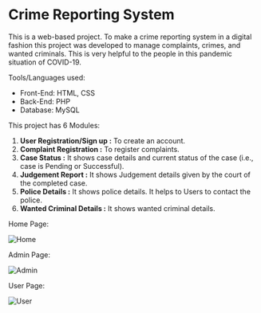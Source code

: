 # Crime Reporting System
This is a web-based project. To make a crime reporting system in a digital fashion this project was developed to manage complaints, crimes, and wanted criminals. This is very helpful to the people in this pandemic situation of COVID-19.

Tools/Languages used:
* Front-End: HTML, CSS
* Back-End: PHP
* Database: MySQL

This project has 6 Modules:
1. **User Registration/Sign up :**  To create an account.
2. **Complaint Registration :**  To register complaints.
3. **Case Status :**  It shows case details and current status of the case (i.e., case is Pending or Successful).
4. **Judgement Report :**  It shows Judgement details given by the court of the completed case.
5. **Police Details :**  It shows police details. It helps to Users to contact the police.
6. **Wanted Criminal Details :**  It shows wanted criminal details.

Home Page:

![Home](https://user-images.githubusercontent.com/88262226/127856508-bb994a39-b61f-4ca5-9477-76133ababc0d.gif)

Admin Page:

![Admin](https://user-images.githubusercontent.com/88262226/127857743-42b43e67-69fc-44b3-88b9-0c84cb6f5469.gif)

User Page:

![User](https://user-images.githubusercontent.com/88262226/127859267-e4e3c576-a04b-4469-bfaf-ce8c9a723301.gif)
